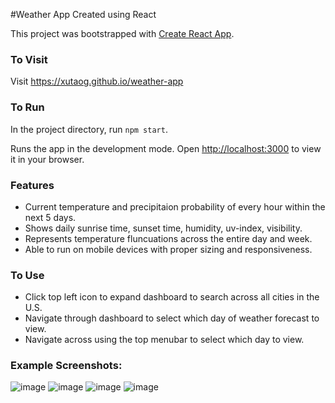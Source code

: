 #Weather App Created using React

This project was bootstrapped with [Create React App](https://github.com/facebook/create-react-app).

### To Visit

Visit https://xutaog.github.io/weather-app

### To Run

In the project directory, run `npm start`.

Runs the app in the development mode.
Open [http://localhost:3000](http://localhost:3000) to view it in your browser.

### Features
* Current temperature and precipitaion probability of every hour within the next 5 days.
* Shows daily sunrise time, sunset time, humidity, uv-index, visibility.
* Represents temperature fluncuations across the entire day and week.
* Able to run on mobile devices with proper sizing and responsiveness.

### To Use
* Click top left icon to expand dashboard to search across all cities in the U.S.
* Navigate through dashboard to select which day of weather forecast to view.
* Navigate across using the top menubar to select which day to view.

### Example Screenshots:
![image](https://github.com/XutaoG/weather-app/assets/138334441/36965c03-1498-4f57-958f-60302012fd4e)
![image](https://github.com/XutaoG/weather-app/assets/138334441/02352882-c87a-4bed-a98b-2c46d7afd4da)
![image](https://github.com/XutaoG/weather-app/assets/138334441/061f7893-da10-421f-aa5d-93d2c59f487a)
![image](https://github.com/XutaoG/weather-app/assets/138334441/097d68d2-e22b-4846-af48-7ff4642e2b5d)
